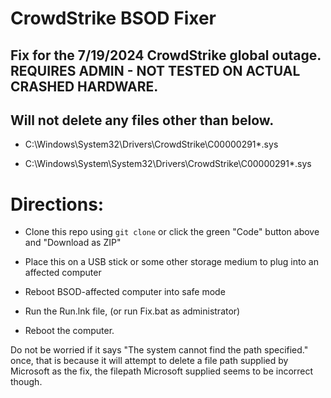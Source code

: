 # CrowdStrike BSOD Fixer

## Fix for the 7/19/2024 CrowdStrike global outage.  REQUIRES ADMIN - NOT TESTED ON ACTUAL CRASHED HARDWARE.

## Will not delete any files other than below.

- C:\Windows\System32\Drivers\CrowdStrike\C00000291*.sys

- C:\Windows\System\System32\Drivers\CrowdStrike\C00000291*.sys

# Directions:

- Clone this repo using ```git clone``` or click the green "Code" button above and "Download as ZIP"

- Place this on a USB stick or some other storage medium to plug into an affected computer

- Reboot BSOD-affected computer into safe mode

- Run the Run.lnk file, (or run Fix.bat as administrator)

- Reboot the computer.

Do not be worried if it says "The system cannot find the path specified." once, that is because it will attempt to delete a file path supplied by Microsoft as the fix, the filepath Microsoft supplied seems to be incorrect though.
